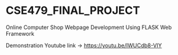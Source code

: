 # CSE479_FINAL_PROJECT


Online Computer Shop Webpage Development Using FLASK Web Framework 

Demonstration Youtube link -> https://youtu.be/IWUCdb8-VIY
